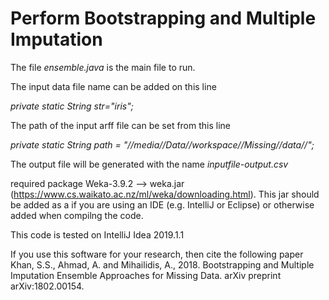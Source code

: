 # Perform Bootstrapping and Multiple Imputation

The file *ensemble.java* is the main file to run.

The input data file name can be added on this line

*private static String str="iris";*

The path of the input arff file can be set from this line

*private static String path = "//media//Data//workspace//Missing//data//";*

The output file will be generated with the name *inputfile-output.csv*

required package Weka-3.9.2 --> weka.jar (https://www.cs.waikato.ac.nz/ml/weka/downloading.html). This jar should be added as a if you are using an IDE (e.g. IntelliJ or Eclipse) or otherwise added when compilng the code.

This code is tested on IntelliJ Idea 2019.1.1

If you use this software for your research, then cite the following paper
Khan, S.S., Ahmad, A. and Mihailidis, A., 2018. Bootstrapping and Multiple Imputation Ensemble Approaches for Missing Data. arXiv preprint arXiv:1802.00154.
